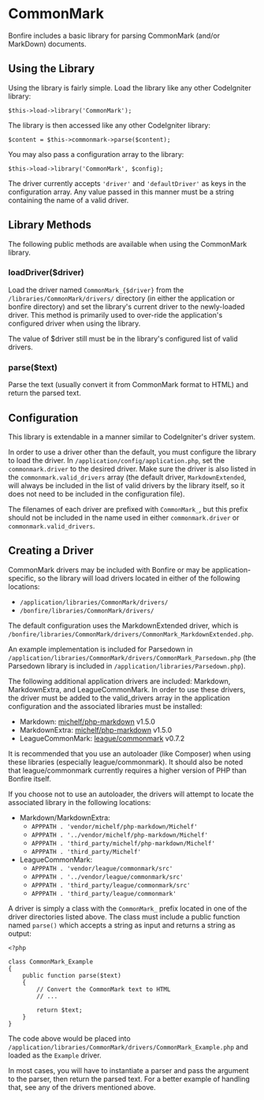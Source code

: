 # CommonMark

Bonfire includes a basic library for parsing CommonMark (and/or MarkDown) documents.

## Using the Library

Using the library is fairly simple. Load the library like any other CodeIgniter library:

    $this->load->library('CommonMark');

The library is then accessed like any other CodeIgniter library:

    $content = $this->commonmark->parse($content);

You may also pass a configuration array to the library:

    $this->load->library('CommonMark', $config);

The driver currently accepts `'driver'` and `'defaultDriver'` as keys in the configuration array.
Any value passed in this manner must be a string containing the name of a valid driver.

## Library Methods

The following public methods are available when using the CommonMark library.

### loadDriver($driver)

Load the driver named `CommonMark_{$driver}` from the `/libraries/CommonMark/drivers/` directory (in either the application or bonfire directory) and set the library's current driver to the newly-loaded driver.
This method is primarily used to over-ride the application's configured driver when using the library.

The value of $driver still must be in the library's configured list of valid drivers.

### parse($text)

Parse the text (usually convert it from CommonMark format to HTML) and return the parsed text.

## Configuration

This library is extendable in a manner similar to CodeIgniter's driver system.

In order to use a driver other than the default, you must configure the library to load the driver.
In `/application/config/application.php`, set the `commonmark.driver` to the desired driver.
Make sure the driver is also listed in the `commonmark.valid_drivers` array (the default driver, `MarkdownExtended`, will always be included in the list of valid drivers by the library itself, so it does not need to be included in the configuration file).

The filenames of each driver are prefixed with `CommonMark_`, but this prefix should not be included in the name used in either `commonmark.driver` or `commonmark.valid_drivers`.

## Creating a Driver

CommonMark drivers may be included with Bonfire or may be application-specific, so the library will load drivers located in either of the following locations:
- `/application/libraries/CommonMark/drivers/`
- `/bonfire/libraries/CommonMark/drivers/`

The default configuration uses the MarkdownExtended driver, which is `/bonfire/libraries/CommonMark/drivers/CommonMark_MarkdownExtended.php`.

An example implementation is included for Parsedown in `/application/libraries/CommonMark/drivers/CommonMark_Parsedown.php` (the Parsedown library is included in `/application/libraries/Parsedown.php`).

The following additional application drivers are included: Markdown, MarkdownExtra, and LeagueCommonMark.
In order to use these drivers, the driver must be added to the valid_drivers array in the application configuration and the associated libraries must be installed:
- Markdown: [michelf/php-markdown](https://github.com/michelf/php-markdown) v1.5.0
- MarkdownExtra: [michelf/php-markdown](https://github.com/michelf/php-markdown) v1.5.0
- LeagueCommonMark: [league/commonmark](https://github.com/thephpleague/commonmark) v0.7.2

It is recommended that you use an autoloader (like Composer) when using these libraries (especially league/commonmark).
It should also be noted that league/commonmark currently requires a higher version of PHP than Bonfire itself.

If you choose not to use an autoloader, the drivers will attempt to locate the associated library in the following locations:
- Markdown/MarkdownExtra:
    - `APPPATH . 'vendor/michelf/php-markdown/Michelf'`
    - `APPPATH . '../vendor/michelf/php-markdown/Michelf'`
    - `APPPATH . 'third_party/michelf/php-markdown/Michelf'`
    - `APPPATH . 'third_party/Michelf'`
- LeagueCommonMark:
    - `APPPATH . 'vendor/league/commonmark/src'`
    - `APPPATH . '../vendor/league/commonmark/src'`
    - `APPPATH . 'third_party/league/commonmark/src'`
    - `APPPATH . 'third_party/league/commonmark'`


A driver is simply a class with the `CommonMark_` prefix located in one of the driver directories listed above.
The class must include a public function named `parse()` which accepts a string as input and returns a string as output:

    <?php

    class CommonMark_Example
    {
        public function parse($text)
        {
            // Convert the CommonMark text to HTML
            // ...

            return $text;
        }
    }

The code above would be placed into `/application/libraries/CommonMark/drivers/CommonMark_Example.php` and loaded as the `Example` driver.

In most cases, you will have to instantiate a parser and pass the argument to the parser, then return the parsed text.
For a better example of handling that, see any of the drivers mentioned above.
